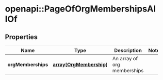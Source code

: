 # openapi::PageOfOrgMembershipsAllOf


## Properties
Name | Type | Description | Notes
------------ | ------------- | ------------- | -------------
**orgMemberships** | [**array[OrgMembership]**](OrgMembership.md) | An array of org memberships | 



